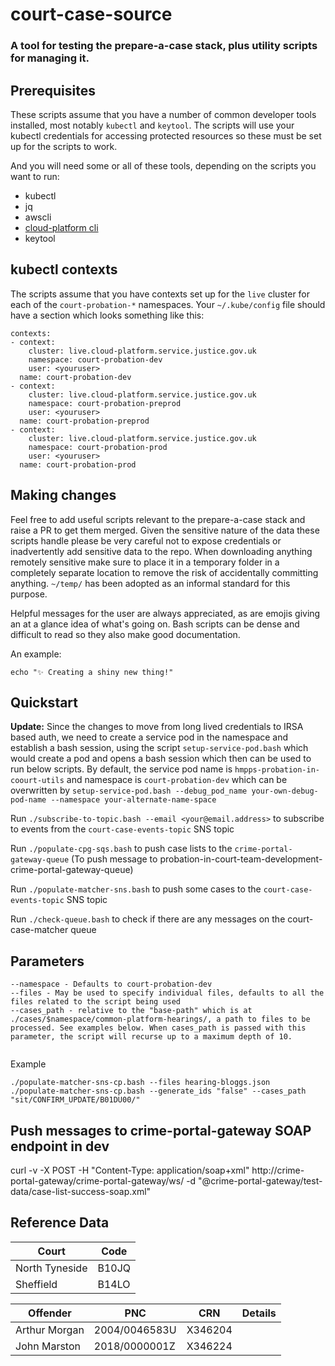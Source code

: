 # court-case-source
### A tool for testing the prepare-a-case stack, plus utility scripts for managing it.

## Prerequisites

These scripts assume that you have a number of common developer tools installed, most notably `kubectl` and `keytool`. The scripts will use your kubectl credentials for accessing protected resources so these must be set up for the scripts to work.

And you will need some or all of these tools, depending on the scripts you want to run:
- kubectl
- jq
- awscli
- [cloud-platform cli](https://user-guide.cloud-platform.service.justice.gov.uk/documentation/getting-started/cloud-platform-cli.html#the-cloud-platform-cli)
- keytool

## kubectl contexts
The scripts assume that you have contexts set up for the `live` cluster for each of the `court-probation-*` namespaces. Your `~/.kube/config` file should have a section which looks something like this:

```
contexts:
- context:
    cluster: live.cloud-platform.service.justice.gov.uk
    namespace: court-probation-dev
    user: <youruser>
  name: court-probation-dev
- context:
    cluster: live.cloud-platform.service.justice.gov.uk
    namespace: court-probation-preprod
    user: <youruser>
  name: court-probation-preprod
- context:
    cluster: live.cloud-platform.service.justice.gov.uk
    namespace: court-probation-prod
    user: <youruser>
  name: court-probation-prod
  ```

## Making changes

Feel free to add useful scripts relevant to the prepare-a-case stack and raise a PR to get them merged. Given the sensitive nature of the data these scripts handle please be very careful not to expose credentials or inadvertently add sensitive data to the repo. When downloading anything remotely sensitive make sure to place it in a temporary folder in a completely separate location to remove the risk of accidentally committing anything. `~/temp/` has been adopted as an informal standard for this purpose.  

Helpful messages for the user are always appreciated, as are emojis giving an at a glance idea of what's going on. Bash scripts can be dense and difficult to read so they also make good documentation. 

An example:

```
echo "✨ Creating a shiny new thing!"
```

## Quickstart

**Update:** Since the changes to move from long lived credentials to IRSA based auth, we need to create a service pod in the namespace and establish a bash session, using the script `setup-service-pod.bash` which would create a pod and opens a bash session which then can be used to run below scripts.
    By default, the service pod name is `hmpps-probation-in-coourt-utils` and namespace is `court-probation-dev` which can be overwritten by `setup-service-pod.bash --debug_pod_name your-own-debug-pod-name --namespace your-alternate-name-space` 

Run `./subscribe-to-topic.bash --email <your@email.address>` to subscribe to events from the `court-case-events-topic` SNS topic

Run `./populate-cpg-sqs.bash` to push case lists to the `crime-portal-gateway-queue` (To push message to probation-in-court-team-development-crime-portal-gateway-queue)

Run `./populate-matcher-sns.bash` to push some cases to the `court-case-events-topic` SNS topic

Run `./check-queue.bash` to check if there are any messages on the court-case-matcher queue

## Parameters

```
--namespace - Defaults to court-probation-dev
--files - May be used to specify individual files, defaults to all the files related to the script being used
--cases_path - relative to the "base-path" which is at ./cases/$namespace/common-platform-hearings/, a path to files to be processed. See examples below. When cases_path is passed with this parameter, the script will recurse up to a maximum depth of 10. 
 
```

Example 
```
./populate-matcher-sns-cp.bash --files hearing-bloggs.json
./populate-matcher-sns-cp.bash --generate_ids "false" --cases_path "sit/CONFIRM_UPDATE/B01DU00/"
```


## Push messages to crime-portal-gateway SOAP endpoint in dev

curl -v -X POST -H "Content-Type: application/soap+xml" http://crime-portal-gateway/crime-portal-gateway/ws/ -d "@crime-portal-gateway/test-data/case-list-success-soap.xml"

## Reference Data

| Court             | Code          |
|-------------------|---------------|
| North Tyneside    | B10JQ         |
| Sheffield         | B14LO         |



| Offender          | PNC           | CRN       | Details |
|-------------------|---------------|-----------|---------|
| Arthur Morgan     | 2004/0046583U | X346204   |         |
| John Marston      | 2018/0000001Z | X346224   |         |
